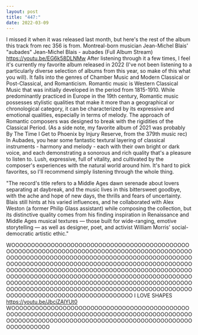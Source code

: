 ```yaml
---
layout: post
title: "447:"
date: 2022-03-09
---
```


I missed it when it was released last month, but here's the rest of the album this track from rec 356 is from. Montreal-born musician Jean-Michel Blais' "aubades"
 Jean-Michel Blais - aubades (Full Album Stream)
https://youtu.be/EG6k58DLNMw 
After listening through it a few times, I feel it's currently my favorite album released in 2022 (I've not been listening to a particularly diverse selection of albums from this year, so make of this what you will). It falls into the genres of Chamber Music and Modern Classical or Post-Classical, and Romanticism. Romantic music is Western Classical Music that was initially developed in the period from 1815-1910. While predominantly practiced in Europe in the 19th century, Romantic music possesses stylistic qualities that make it more than a geographical or chronological category, it can be characterized by its expressive and emotional qualities, especially in terms of melody. The approach of Romantic composers was designed to break with the rigidities of the Classical Period. (As a side note, my favorite album of 2021 was probably By The Time I Get to Phoenix by Injury Reserve, from the 379th music rec) In Aubades, you hear some fantastic textural layering of classical instruments - harmony and melody - each with their own bright or dark voice, and each demonstrating a sonorous and rich quality that's a pleasure to listen to. Lush, expressive, full of vitality, and cultivated by the composer's experiences with the natural world around him. It's hard to pick favorites, so I'll recommend simply listening through the whole thing.

"The record's title refers to a Middle Ages dawn serenade about lovers separating at daybreak, and the music lives in this bittersweet goodbye, with the ache and hope of new days, the thrills and fears of uncertainty. Blais still hints at his varied influences, and he collaborated with Alex Weston (a former Philip Glass assistant) while composing the collection, but its distinctive quality comes from his finding inspiration in Renaissance and Middle Ages musical textures — those built for wide-ranging, emotive storytelling — as well as designer, poet, and activist William Morris' social-democratic artistic ethic."

WOOOOOOOOOOOOOOOOOOOOOOOOOOOOOOOOOOOOOOOOOOOOOOOOOOOOOOOOOOOOOOOOOOOOOOOOOOOOOOOOOOOOOOOOOOOOOOOOOOOOOOOOOOOOOOOOOOOOOOOOOOOOOOOOOOOOOOOOOOOOOOOOOOOOOOOOOOOOOOOOOOOOOOOOOOOOOOOOOOOOOOOOOOOOOOOOOOOOOOOOOOOOOOOOOOOOOOOOOOOOOOOOOOOOOOOOOOOOOOOOOOOOOOOOOOOOOOOOOOOOOOOOOOOOOOOOOOOOOOOOOOOOOOOOOOOOOOOOOOOOOOOOOOOOOOOOOOOOOOOOOOOOOOOOOOOOOOOOOOOOOOOOOOOOOOOOOOOOOOOOOOOOOOOOOOOOOOOOOOOOOOOOOOOOOOOOOOOOOOOOOOOOOO I LOVE SHAPES https://youtu.be/JbciZAlYUt0
WOOOOOOOOOOOOOOOOOOOOOOOOOOOOOOOOOOOOOOOOOOOOOOOOOOOOOOOOOOOOOOOOOOOOOOOOOOOOOOOOOOOOOOOOOOOOOOOOOOOOOOOOOOOOOOOOOOOOOOOOOOOOOOOOOOOOOOOOOOOOOOOOOOOOOO
